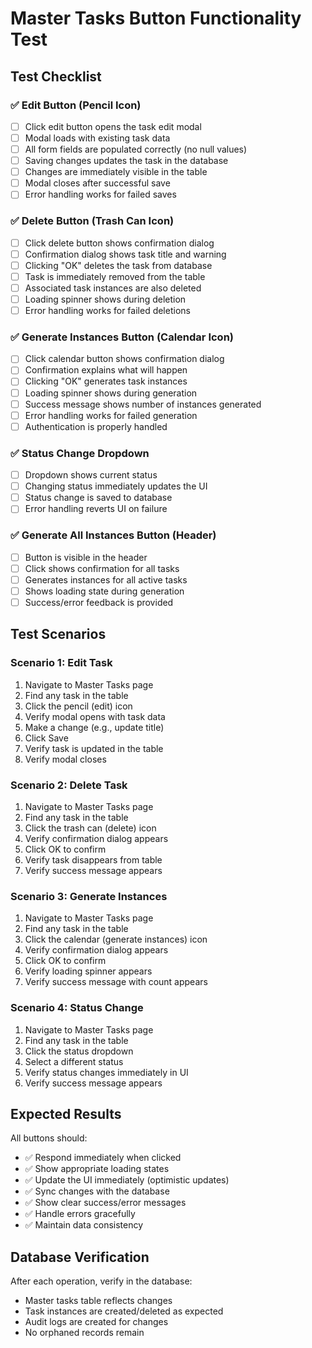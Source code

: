 # Master Tasks Button Functionality Test

## Test Checklist

### ✅ Edit Button (Pencil Icon)
- [ ] Click edit button opens the task edit modal
- [ ] Modal loads with existing task data
- [ ] All form fields are populated correctly (no null values)
- [ ] Saving changes updates the task in the database
- [ ] Changes are immediately visible in the table
- [ ] Modal closes after successful save
- [ ] Error handling works for failed saves

### ✅ Delete Button (Trash Can Icon)
- [ ] Click delete button shows confirmation dialog
- [ ] Confirmation dialog shows task title and warning
- [ ] Clicking "OK" deletes the task from database
- [ ] Task is immediately removed from the table
- [ ] Associated task instances are also deleted
- [ ] Loading spinner shows during deletion
- [ ] Error handling works for failed deletions

### ✅ Generate Instances Button (Calendar Icon)
- [ ] Click calendar button shows confirmation dialog
- [ ] Confirmation explains what will happen
- [ ] Clicking "OK" generates task instances
- [ ] Loading spinner shows during generation
- [ ] Success message shows number of instances generated
- [ ] Error handling works for failed generation
- [ ] Authentication is properly handled

### ✅ Status Change Dropdown
- [ ] Dropdown shows current status
- [ ] Changing status immediately updates the UI
- [ ] Status change is saved to database
- [ ] Error handling reverts UI on failure

### ✅ Generate All Instances Button (Header)
- [ ] Button is visible in the header
- [ ] Click shows confirmation for all tasks
- [ ] Generates instances for all active tasks
- [ ] Shows loading state during generation
- [ ] Success/error feedback is provided

## Test Scenarios

### Scenario 1: Edit Task
1. Navigate to Master Tasks page
2. Find any task in the table
3. Click the pencil (edit) icon
4. Verify modal opens with task data
5. Make a change (e.g., update title)
6. Click Save
7. Verify task is updated in the table
8. Verify modal closes

### Scenario 2: Delete Task
1. Navigate to Master Tasks page
2. Find any task in the table
3. Click the trash can (delete) icon
4. Verify confirmation dialog appears
5. Click OK to confirm
6. Verify task disappears from table
7. Verify success message appears

### Scenario 3: Generate Instances
1. Navigate to Master Tasks page
2. Find any task in the table
3. Click the calendar (generate instances) icon
4. Verify confirmation dialog appears
5. Click OK to confirm
6. Verify loading spinner appears
7. Verify success message with count appears

### Scenario 4: Status Change
1. Navigate to Master Tasks page
2. Find any task in the table
3. Click the status dropdown
4. Select a different status
5. Verify status changes immediately in UI
6. Verify success message appears

## Expected Results

All buttons should:
- ✅ Respond immediately when clicked
- ✅ Show appropriate loading states
- ✅ Update the UI immediately (optimistic updates)
- ✅ Sync changes with the database
- ✅ Show clear success/error messages
- ✅ Handle errors gracefully
- ✅ Maintain data consistency

## Database Verification

After each operation, verify in the database:
- Master tasks table reflects changes
- Task instances are created/deleted as expected
- Audit logs are created for changes
- No orphaned records remain
